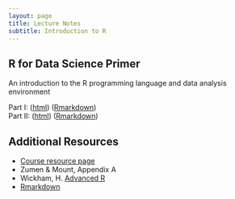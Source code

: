 ```yaml
---
layout: page
title: Lecture Notes
subtitle: Introduction to R
---
```


## R for Data Science Primer

An introduction to the R programming language and data analysis environment

Part I: ([html](/misc/RIntro_lab.html)) ([Rmarkdown](/misc/RIntro_lab.Rmd))  
Part II: ([html](/misc/RIntro_lab2.html)) ([Rmarkdown](/misc/RIntro_lab2.Rmd))


## Additional Resources

- [Course resource page](/resources.html#r)  
- Zumen & Mount, Appendix A  
- Wickham, H. [Advanced R](http://adv-r.had.co.nz/)  
- [Rmarkdown](http://rmarkdown.rstudio.com/)  
